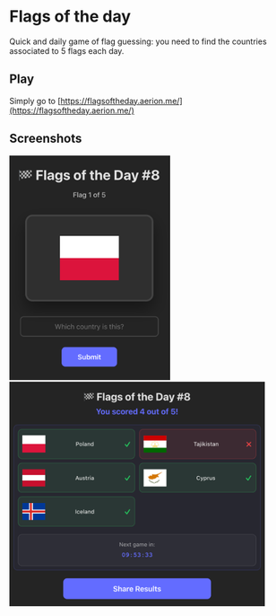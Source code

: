 # Flags of the day

Quick and daily game of flag guessing: you need to find the countries associated to 5 flags each day.

## Play

Simply go to [https://flagsoftheday.aerion.me/](https://flagsoftheday.aerion.me/)

## Screenshots

<img src="./screenshots/flag-guess.png" height="400" />
<img src="./screenshots/results.png" height="400" />